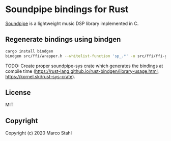 # Soundpipe bindings for Rust

[Soundpipe](https://github.com/PaulBatchelor/Soundpipe) is a lightweight music DSP library implemented in C.

## Regenerate bindings using bindgen

```bash
cargo install bindgen
bindgen src/ffi/wrapper.h --whitelist-function 'sp_.*' -o src/ffi/ffi-generated.rs
```

TODO: Create proper soundpipe-sys crate which generates the bindings at compile time 
(https://rust-lang.github.io/rust-bindgen/library-usage.html, https://kornel.ski/rust-sys-crate).

## License

MIT

## Copyright

Copyright (c) 2020 Marco Stahl
